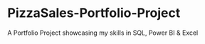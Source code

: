 # PizzaSales-Portfolio-Project
A Portfolio Project showcasing my skills in SQL, Power BI &amp; Excel  
